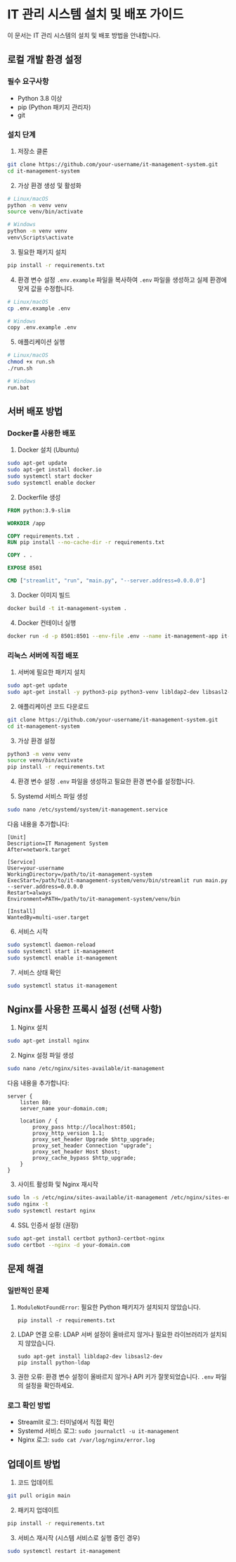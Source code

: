 # IT 관리 시스템 설치 및 배포 가이드

이 문서는 IT 관리 시스템의 설치 및 배포 방법을 안내합니다.

## 로컬 개발 환경 설정

### 필수 요구사항
- Python 3.8 이상
- pip (Python 패키지 관리자)
- git

### 설치 단계

1. 저장소 클론
```bash
git clone https://github.com/your-username/it-management-system.git
cd it-management-system
```

2. 가상 환경 생성 및 활성화
```bash
# Linux/macOS
python -m venv venv
source venv/bin/activate

# Windows
python -m venv venv
venv\Scripts\activate
```

3. 필요한 패키지 설치
```bash
pip install -r requirements.txt
```

4. 환경 변수 설정
`.env.example` 파일을 복사하여 `.env` 파일을 생성하고 실제 환경에 맞게 값을 수정합니다.
```bash
# Linux/macOS
cp .env.example .env

# Windows
copy .env.example .env
```

5. 애플리케이션 실행
```bash
# Linux/macOS
chmod +x run.sh
./run.sh

# Windows
run.bat
```

## 서버 배포 방법

### Docker를 사용한 배포

1. Docker 설치 (Ubuntu)
```bash
sudo apt-get update
sudo apt-get install docker.io
sudo systemctl start docker
sudo systemctl enable docker
```

2. Dockerfile 생성
```dockerfile
FROM python:3.9-slim

WORKDIR /app

COPY requirements.txt .
RUN pip install --no-cache-dir -r requirements.txt

COPY . .

EXPOSE 8501

CMD ["streamlit", "run", "main.py", "--server.address=0.0.0.0"]
```

3. Docker 이미지 빌드
```bash
docker build -t it-management-system .
```

4. Docker 컨테이너 실행
```bash
docker run -d -p 8501:8501 --env-file .env --name it-management-app it-management-system
```

### 리눅스 서버에 직접 배포

1. 서버에 필요한 패키지 설치
```bash
sudo apt-get update
sudo apt-get install -y python3-pip python3-venv libldap2-dev libsasl2-dev
```

2. 애플리케이션 코드 다운로드
```bash
git clone https://github.com/your-username/it-management-system.git
cd it-management-system
```

3. 가상 환경 설정
```bash
python3 -m venv venv
source venv/bin/activate
pip install -r requirements.txt
```

4. 환경 변수 설정
`.env` 파일을 생성하고 필요한 환경 변수를 설정합니다.

5. Systemd 서비스 파일 생성
```bash
sudo nano /etc/systemd/system/it-management.service
```

다음 내용을 추가합니다:
```
[Unit]
Description=IT Management System
After=network.target

[Service]
User=your-username
WorkingDirectory=/path/to/it-management-system
ExecStart=/path/to/it-management-system/venv/bin/streamlit run main.py --server.address=0.0.0.0
Restart=always
Environment=PATH=/path/to/it-management-system/venv/bin

[Install]
WantedBy=multi-user.target
```

6. 서비스 시작
```bash
sudo systemctl daemon-reload
sudo systemctl start it-management
sudo systemctl enable it-management
```

7. 서비스 상태 확인
```bash
sudo systemctl status it-management
```

## Nginx를 사용한 프록시 설정 (선택 사항)

1. Nginx 설치
```bash
sudo apt-get install nginx
```

2. Nginx 설정 파일 생성
```bash
sudo nano /etc/nginx/sites-available/it-management
```

다음 내용을 추가합니다:
```
server {
    listen 80;
    server_name your-domain.com;

    location / {
        proxy_pass http://localhost:8501;
        proxy_http_version 1.1;
        proxy_set_header Upgrade $http_upgrade;
        proxy_set_header Connection "upgrade";
        proxy_set_header Host $host;
        proxy_cache_bypass $http_upgrade;
    }
}
```

3. 사이트 활성화 및 Nginx 재시작
```bash
sudo ln -s /etc/nginx/sites-available/it-management /etc/nginx/sites-enabled
sudo nginx -t
sudo systemctl restart nginx
```

4. SSL 인증서 설정 (권장)
```bash
sudo apt-get install certbot python3-certbot-nginx
sudo certbot --nginx -d your-domain.com
```

## 문제 해결

### 일반적인 문제

1. `ModuleNotFoundError`: 필요한 Python 패키지가 설치되지 않았습니다.
   ```
   pip install -r requirements.txt
   ```

2. LDAP 연결 오류: LDAP 서버 설정이 올바르지 않거나 필요한 라이브러리가 설치되지 않았습니다.
   ```
   sudo apt-get install libldap2-dev libsasl2-dev
   pip install python-ldap
   ```

3. 권한 오류: 환경 변수 설정이 올바르지 않거나 API 키가 잘못되었습니다.
   `.env` 파일의 설정을 확인하세요.

### 로그 확인 방법

- Streamlit 로그: 터미널에서 직접 확인
- Systemd 서비스 로그: `sudo journalctl -u it-management`
- Nginx 로그: `sudo cat /var/log/nginx/error.log`

## 업데이트 방법

1. 코드 업데이트
```bash
git pull origin main
```

2. 패키지 업데이트
```bash
pip install -r requirements.txt
```

3. 서비스 재시작 (시스템 서비스로 실행 중인 경우)
```bash
sudo systemctl restart it-management
```